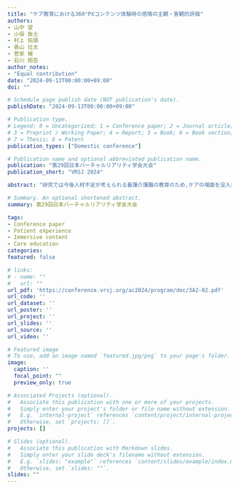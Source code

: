 ```yaml
---
title: "ケア教育における360°PXコンテンツ体験時の感情の主観・客観的評価"
authors:
- 山中 望
- 小俣 敦士
- 村上 佑順
- 香山 壮太
- 菅家 穣
- 石川 翔吾
author_notes:
- "Equal contribution"
date: "2024-09-13T00:00:00+09:00"
doi: ""

# Schedule page publish date (NOT publication's date).
publishDate: "2024-09-13T00:00:00+09:00"

# Publication type.
# Legend: 0 = Uncategorized; 1 = Conference paper; 2 = Journal article;
# 3 = Preprint / Working Paper; 4 = Report; 5 = Book; 6 = Book section;
# 7 = Thesis; 8 = Patent
publication_types: ["Domestic conference"]

# Publication name and optional abbreviated publication name.
publication: "第29回日本バーチャルリアリティ学会大会"
publication_short: "VRSJ 2024"

abstract: "研究では今後人材不足が考えられる看護介護職の教育のため,ケアの場面を没入型映像で再現したPXコンテンツを作成した.コンテンツ視聴時に生体データを取ることやアンケートを取ることでケア映像による教育の効果について客観的・主観的な視点から分析を行い,生体データの有用性,PXコンテンツの教育効果について示す."

# Summary. An optional shortened abstract.
summary: 第29回日本バーチャルリアリティ学会大会

tags:
- Conference paper
- Patient eXperience
- Immersive content
- Care education
categories: 
featured: false

# links:
# - name: ""
#   url: ""
url_pdf: 'https://conference.vrsj.org/ac2024/program/doc/3A2-02.pdf'
url_code: ''
url_dataset: ''
url_poster: ''
url_project: ''
url_slides: ''
url_source: ''
url_video: ''

# Featured image
# To use, add an image named `featured.jpg/png` to your page's folder. 
image:
  caption: ''
  focal_point: ""
  preview_only: true

# Associated Projects (optional).
#   Associate this publication with one or more of your projects.
#   Simply enter your project's folder or file name without extension.
#   E.g. `internal-project` references `content/project/internal-project/index.md`.
#   Otherwise, set `projects: []`.
projects: []

# Slides (optional).
#   Associate this publication with Markdown slides.
#   Simply enter your slide deck's filename without extension.
#   E.g. `slides: "example"` references `content/slides/example/index.md`.
#   Otherwise, set `slides: ""`.
slides: ""
---
```


